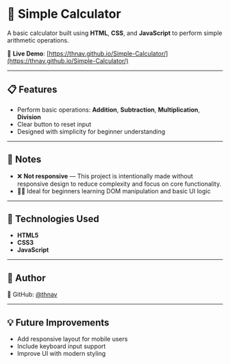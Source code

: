 # 🧮 Simple Calculator

A basic calculator built using **HTML**, **CSS**, and **JavaScript** to perform simple arithmetic operations.

🔗 **Live Demo**: [https://thnav.github.io/Simple-Calculator/](https://thnav.github.io/Simple-Calculator/)

---

## 📋 Features

- Perform basic operations: **Addition**, **Subtraction**, **Multiplication**, **Division**
- Clear button to reset input
- Designed with simplicity for beginner understanding

---

## 🚧 Notes

- ❌ **Not responsive** — This project is intentionally made without responsive design to reduce complexity and focus on core functionality.
- 🧑‍💻 Ideal for beginners learning DOM manipulation and basic UI logic

---

## 📁 Technologies Used

- **HTML5**
- **CSS3**
- **JavaScript**

---

## 📌 Author

🔗 GitHub: [@thnav](https://github.com/thnav)

---

## 💡 Future Improvements

- Add responsive layout for mobile users
- Include keyboard input support
- Improve UI with modern styling
